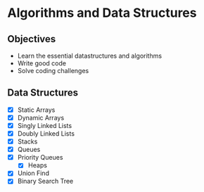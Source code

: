 # Algorithms and Data Structures

## Objectives
- Learn the essential datastructures and algorithms
- Write good code
- Solve coding challenges

## Data Structures
- [x] Static Arrays
- [x] Dynamic Arrays
- [x] Singly Linked Lists
- [x] Doubly Linked Lists
- [x] Stacks
- [x] Queues
- [x] Priority Queues
  - [x] Heaps
- [x] Union Find
- [x] Binary Search Tree
